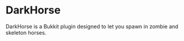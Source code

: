 DarkHorse
=========

DarkHorse is a Bukkit plugin designed to let you spawn in zombie and skeleton horses.
